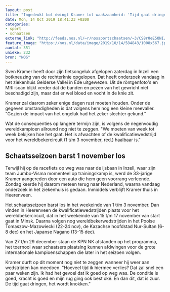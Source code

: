 ```yaml
---
layout: post
title: "Ingedeukt bot dwingt Kramer tot waakzaamheid: 'Tijd gaat dringen, het wordt knokken'"
date: Mon, 14 Oct 2019 18:41:23 +0200
categories: 
- sport 
- schaatsen 
externe_link: "http://feeds.nos.nl/~r/nossportschaatsen/~3/CS8r0eE5ONI/2306126"
feature_image: "https://nos.nl/data/image/2019/10/14/584843/1008x567.jpg"
aantal: 351
unieke: 232
bron: "NOS"
---
```


<p>Sven Kramer heeft door zijn fietsongeluk afgelopen zaterdag in Inzell een botkneuzing van de rechterknie opgelopen. Dat heeft onderzoek vandaag in het ziekenhuis Gelderse Vallei in Ede uitgewezen. Uit de röntgenfoto's en MRI-scan blijkt verder dat de banden en pezen van het gewricht niet beschadigd zijn, maar dat er wel bloed en vocht in de knie zit.</p>
<p>Kramer zal daarom zeker enige dagen rust moeten houden. Onder de gegeven omstandigheden is dat volgens hem nog een kleine meevaller. "Gezien de impact van het ongeluk had het zeker slechter gekund."</p>
<p>Wat de consequenties op langere termijn zijn, is volgens de negenvoudig wereldkampioen allround nog niet te zeggen. "We moeten van week tot week bekijken hoe het gaat. Het is afwachten of de kwalificatiewedstrijd voor het wereldbekercircuit (1 t/m 3 november, red.) haalbaar is."</p>
<h2>Schaatsseizoen barst 1 november los</h2>
<p>Terwijl hij op de racefiets op weg was naar de ijsbaan in Inzell, waar zijn team Jumbo-Visma momenteel op trainingskamp is, werd de 33-jarige Kramer aangereden door een auto die hem geen voorrang verleende. Zondag keerde hij daarom meteen terug naar Nederland, waarna vandaag onderzoek in het ziekenhuis is gedaan. Inmiddels verblijft Kramer thuis in Heerenveen.</p>
<p>Het schaatsseizoen barst los in het weekeinde van 1 t/m 3 november. Dan vinden in Heerenveen de kwalificatiewedstrijden plaats voor het wereldbekercircuit, dat in het weekeinde van 15 t/m 17 november van start gaat in Minsk. Daarna volgen nog wereldbekerwedstrijden in het Poolse Tomaszow-Mazowiecki (22-24 nov), de Kazachse hoofdstad Nur-Sultan (6-8 dec) en het Japanse Nagano (13-15 dec).</p>
<p>Van 27 t/m 29 december staan de KPN NK afstanden op het programma, het toernooi waar schaatsers plaatsing kunnen afdwingen voor de grote internationale kampioenschappen die later in het seizoen volgen.</p>
<p>Kramer durft op dit moment nog niet te zeggen wanneer hij weer aan wedstrijden kan meedoen. "Hoeveel tijd ik hiermee verlies? Dat zal snel een paar weken zijn. Ik had het gevoel dat ik goed op weg was. De conditie is goed, kracht is goed en mijn rug ging ook best oké. En dan dit, dat is zuur. De tijd gaat dringen, het wordt knokken."</p><img src="http://feeds.feedburner.com/~r/nossportschaatsen/~4/CS8r0eE5ONI" height="1" width="1" alt=""/>
